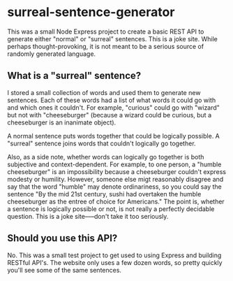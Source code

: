 # surreal-sentence-generator
This was a small Node Express project to create a basic REST API to generate either "normal" or "surreal" sentences. This is a joke site. While perhaps thought-provoking, it is not meant to be a serious source of randomly generated language. 

## What is a "surreal" sentence?
I stored a small collection of words and used them to generate new sentences. Each of these words had a list of what words it could go with and which ones it couldn't. For example, "curious" could go with "wizard" but not with "cheeseburger" (because a wizard could be curious, but a cheeseburger is an inanimate object).

A normal sentence puts words together that could be logically possible. A "surreal" sentence joins words that couldn't logically go together. 

Also, as a side note, whether words can logically go together is both subjective and context-dependent. For example, to one person, a "humble cheeseburger" is an impossibility because a cheeseburger couldn't express modesty or humility. However, someone else migt reasonably disagree and say that the word "humble" may denote ordinariness, so you could say the sentence "By the mid 21st century, sushi had overtaken the humble cheeseburger as the entree of choice for Americans." The point is, whether a sentence is logically possible or not, is not really a perfectly decidable question. This is a joke site–––don't take it too seriously.  

## Should you use this API?
No. This was a small test project to get used to using Express and building RESTful API's. The website only uses a few dozen words, so pretty quickly you'll see some of the same sentences. 
